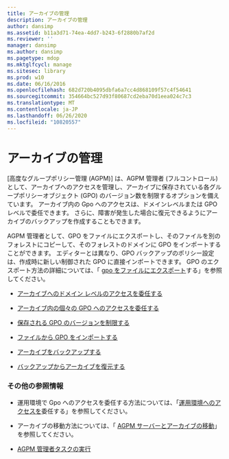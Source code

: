 ```yaml
---
title: アーカイブの管理
description: アーカイブの管理
author: dansimp
ms.assetid: b11a3d71-74ea-4dd7-b243-6f2880b7af2d
ms.reviewer: ''
manager: dansimp
ms.author: dansimp
ms.pagetype: mdop
ms.mktglfcycl: manage
ms.sitesec: library
ms.prod: w10
ms.date: 06/16/2016
ms.openlocfilehash: 682d720b4095dbfa6a7cc4d868109f57c4f54641
ms.sourcegitcommit: 354664bc527d93f80687cd2eba70d1eea024c7c3
ms.translationtype: MT
ms.contentlocale: ja-JP
ms.lasthandoff: 06/26/2020
ms.locfileid: "10820557"
---
```

# アーカイブの管理


[高度なグループポリシー管理 (AGPM)] は、AGPM 管理者 (フルコントロール) として、アーカイブへのアクセスを管理し、アーカイブに保存されている各グループポリシーオブジェクト (GPO) のバージョン数を制限するオプションを備えています。 アーカイブ内の Gpo へのアクセスは、ドメインレベルまたは GPO レベルで委任できます。 さらに、障害が発生した場合に復元できるようにアーカイブのバックアップを作成することもできます。

AGPM 管理者として、GPO をファイルにエクスポートし、そのファイルを別のフォレストにコピーして、そのフォレストのドメインに GPO をインポートすることができます。 エディターとは異なり、GPO バックアップのポリシー設定は、作成時に新しい制御された GPO に直接インポートできます。 GPO のエクスポート方法の詳細については、「 [gpo をファイルにエクスポート](export-a-gpo-to-a-file.md)する」を参照してください。

-   [アーカイブへのドメイン レベルのアクセスを委任する](delegate-domain-level-access-to-the-archive-agpm40.md)

-   [アーカイブ内の個々の GPO へのアクセスを委任する](delegate-access-to-an-individual-gpo-in-the-archive-agpm40.md)

-   [保存される GPO のバージョンを制限する](limit-the-gpo-versions-stored-agpm40.md)

-   [ファイルから GPO をインポートする](import-a-gpo-from-a-file-agpmadmin.md)

-   [アーカイブをバックアップする](back-up-the-archive-agpm40.md)

-   [バックアップからアーカイブを復元する](restore-the-archive-from-a-backup-agpm40.md)

### その他の参照情報

-   運用環境で Gpo へのアクセスを委任する方法については、「[運用環境へのアクセスを](delegate-access-to-the-production-environment-agpm40.md)委任する」を参照してください。

-   アーカイブの移動方法については、「 [AGPM サーバーとアーカイブの移動](move-the-agpm-server-and-the-archive-agpm40.md)」を参照してください。

-   [AGPM 管理者タスクの実行](performing-agpm-administrator-tasks-agpm40.md)

 

 






